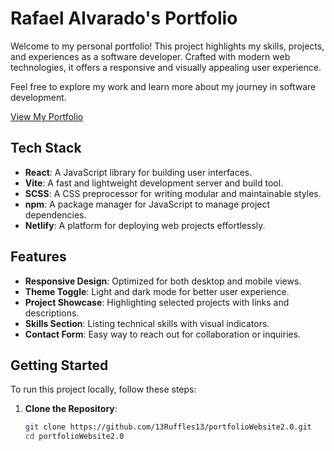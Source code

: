 # Rafael Alvarado's Portfolio

Welcome to my personal portfolio! This project highlights my skills, projects, and experiences as a software developer. Crafted with modern web technologies, it offers a responsive and visually appealing user experience.

Feel free to explore my work and learn more about my journey in software development.

[View My Portfolio](https://rafael-alvarado.netlify.app/)

## Tech Stack

- **React**: A JavaScript library for building user interfaces.
- **Vite**: A fast and lightweight development server and build tool.
- **SCSS**: A CSS preprocessor for writing modular and maintainable styles.
- **npm**: A package manager for JavaScript to manage project dependencies.
- **Netlify**: A platform for deploying web projects effortlessly.

## Features

- **Responsive Design**: Optimized for both desktop and mobile views.
- **Theme Toggle**: Light and dark mode for better user experience.
- **Project Showcase**: Highlighting selected projects with links and descriptions.
- **Skills Section**: Listing technical skills with visual indicators.
- **Contact Form**: Easy way to reach out for collaboration or inquiries.

## Getting Started

To run this project locally, follow these steps:

1. **Clone the Repository**:
   ```bash
   git clone https://github.com/13Ruffles13/portfolioWebsite2.0.git
   cd portfolioWebsite2.0
   ```
